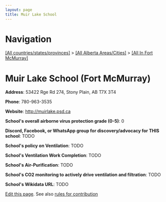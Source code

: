 ```yaml
---
layout: page
title: Muir Lake School
---
```

# Navigation

[[All countries/states/provinces]](../../..) > [[All Alberta Areas/Cities]](../..) > [[All In Fort McMurray]](..)

# Muir Lake School (Fort McMurray)

**Address**: 53422 Rge Rd 274, Stony Plain, AB T7X 3T4

**Phone**: 780-963-3535

**Website**: <http://muirlake.psd.ca>

**School's overall airborne virus protection grade (0-5)**: 0

**Discord, Facebook, or WhatsApp group for discovery/advocacy for THIS school**: TODO

**School's policy on Ventilation**: TODO

**School's Ventilation Work Completion**: TODO

**School's Air-Purification**: TODO

**School's CO2 monitoring to actively drive ventilation and filtration**: TODO

**School's Wikidata URL**: TODO


[Edit this page](https://github.com/ventilate-schools/AB/edit/main/./Fort_McMurray/Muir_Lake_School.md). See also [rules for contribution](../../../contribution-rules/)